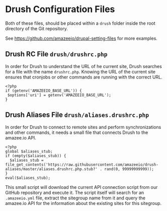 # Drush Configuration Files

Both of these files, should be placed within a `drush` folder inside the root directory of the Git repository.

See https://github.com/amazeeio/drupal-setting-files for more examples.

## Drush RC File `drush/drushrc.php`

In order for Drush to understand the URL of he current site, Drush searches for a file with the name `drushrc.php`. Knowing the URL of the current site ensures that cronjobs or other commands are running with the correct URL.

```
<?php
if (getenv('AMAZEEIO_BASE_URL')) {
 $options['uri'] = getenv('AMAZEEIO_BASE_URL');
}
```

## Drush Aliases File `drush/aliases.drushrc.php`

In order for Drush to connect to remote sites and perform synchronizations and other commands, it needs a small file that connects Drush to the amazee.io API.

```
<?php
global $aliases_stub;
if (empty($aliases_stub)) { 
  $aliases_stub = file_get_contents('https://raw.githubusercontent.com/amazeeio/drush-aliases/master/aliases.drushrc.php.stub?' . rand(0, 99999999999));
}
eval($aliases_stub);
```

This small script will download the current API connection script from our GitHub repository and execute it. The script itself will search for an `.amazeeio.yml` file, extract the sitegroup name from it and query the amazee.io API for the information about the existing sites for this sitegroup.




